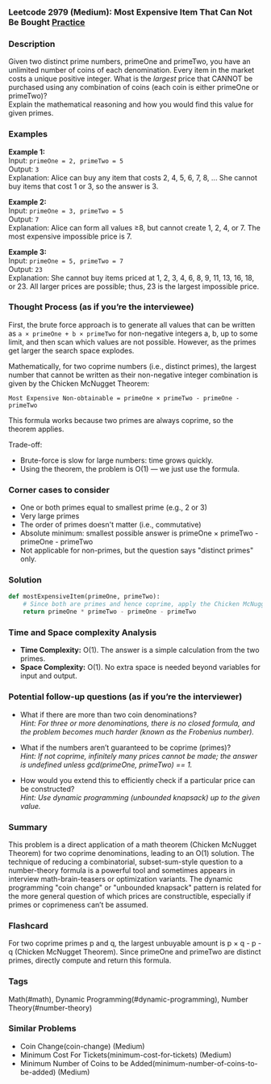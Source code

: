 ### Leetcode 2979 (Medium): Most Expensive Item That Can Not Be Bought [Practice](https://leetcode.com/problems/most-expensive-item-that-can-not-be-bought)

### Description  
Given two distinct prime numbers, primeOne and primeTwo, you have an unlimited number of coins of each denomination. Every item in the market costs a unique positive integer. What is the *largest* price that CANNOT be purchased using any combination of coins (each coin is either primeOne or primeTwo)?  
Explain the mathematical reasoning and how you would find this value for given primes.

### Examples  

**Example 1:**  
Input: `primeOne = 2, primeTwo = 5`  
Output: `3`  
Explanation: Alice can buy any item that costs 2, 4, 5, 6, 7, 8, ... She cannot buy items that cost 1 or 3, so the answer is 3.

**Example 2:**  
Input: `primeOne = 3, primeTwo = 5`  
Output: `7`  
Explanation: Alice can form all values ≥8, but cannot create 1, 2, 4, or 7. The most expensive impossible price is 7.

**Example 3:**  
Input: `primeOne = 5, primeTwo = 7`  
Output: `23`  
Explanation: She cannot buy items priced at 1, 2, 3, 4, 6, 8, 9, 11, 13, 16, 18, or 23. All larger prices are possible; thus, 23 is the largest impossible price.

### Thought Process (as if you’re the interviewee)  
First, the brute force approach is to generate all values that can be written as `a × primeOne + b × primeTwo` for non-negative integers a, b, up to some limit, and then scan which values are not possible. However, as the primes get larger the search space explodes.

Mathematically, for two coprime numbers (i.e., distinct primes), the largest number that cannot be written as their non-negative integer combination is given by the Chicken McNugget Theorem:

    Most Expensive Non-obtainable = primeOne × primeTwo - primeOne - primeTwo

This formula works because two primes are always coprime, so the theorem applies.

Trade-off:  
- Brute-force is slow for large numbers: time grows quickly.  
- Using the theorem, the problem is O(1) — we just use the formula.

### Corner cases to consider  
- One or both primes equal to smallest prime (e.g., 2 or 3)
- Very large primes
- The order of primes doesn't matter (i.e., commutative)
- Absolute minimum: smallest possible answer is primeOne × primeTwo - primeOne - primeTwo
- Not applicable for non-primes, but the question says "distinct primes" only.

### Solution

```python
def mostExpensiveItem(primeOne, primeTwo):
    # Since both are primes and hence coprime, apply the Chicken McNugget Theorem
    return primeOne * primeTwo - primeOne - primeTwo
```

### Time and Space complexity Analysis  

- **Time Complexity:** O(1). The answer is a simple calculation from the two primes.
- **Space Complexity:** O(1). No extra space is needed beyond variables for input and output.

### Potential follow-up questions (as if you’re the interviewer)  

- What if there are more than two coin denominations?  
  *Hint: For three or more denominations, there is no closed formula, and the problem becomes much harder (known as the Frobenius number).*

- What if the numbers aren’t guaranteed to be coprime (primes)?  
  *Hint: If not coprime, infinitely many prices cannot be made; the answer is undefined unless gcd(primeOne, primeTwo) == 1.*

- How would you extend this to efficiently check if a particular price can be constructed?  
  *Hint: Use dynamic programming (unbounded knapsack) up to the given value.*

### Summary
This problem is a direct application of a math theorem (Chicken McNugget Theorem) for two coprime denominations, leading to an O(1) solution. The technique of reducing a combinatorial, subset-sum-style question to a number-theory formula is a powerful tool and sometimes appears in interview math-brain-teasers or optimization variants. The dynamic programming "coin change" or "unbounded knapsack" pattern is related for the more general question of which prices are constructible, especially if primes or coprimeness can’t be assumed.


### Flashcard
For two coprime primes p and q, the largest unbuyable amount is p × q - p - q (Chicken McNugget Theorem). Since primeOne and primeTwo are distinct primes, directly compute and return this formula.

### Tags
Math(#math), Dynamic Programming(#dynamic-programming), Number Theory(#number-theory)

### Similar Problems
- Coin Change(coin-change) (Medium)
- Minimum Cost For Tickets(minimum-cost-for-tickets) (Medium)
- Minimum Number of Coins to be Added(minimum-number-of-coins-to-be-added) (Medium)